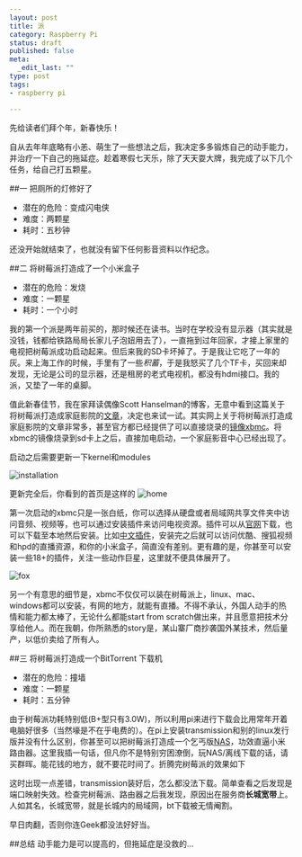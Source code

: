 ```yaml
--- 
layout: post
title: 派
category: Raspberry Pi
status: draft 
published: false
meta: 
  _edit_last: ""
type: post
tags: 
- raspberry pi

---
```

先给读者们拜个年，新春快乐！

自从去年年底略有小恙、萌生了一些想法之后，我决定多多锻炼自己的动手能力，并治疗一下自己的拖延症。趁着寒假七天乐，除了天天耍大牌，我完成了以下几个任务，给自己打五颗星。

##一 把厕所的灯修好了
* 潜在的危险：变成闪电侠
* 难度：两颗星
* 耗时：五秒钟

还没开始就结束了，也就没有留下任何影音资料以作纪念。


##二 将树莓派打造成了一个小米盒子
* 潜在的危险：发烧
* 难度：一颗星
* 耗时：一个小时

我的第一个派是两年前买的，那时候还在读书。当时在学校没有显示器（其实就是没钱，钱都给铁路局局长家儿子泡妞用去了），一直拖到过年回家，才接上家里的电视把树莓派成功启动起来。但后来我的SD卡坏掉了。于是我让它吃了一年的灰。来上海工作的时候，手里有了一些*积蓄*，于是我怒买了几个TF卡，买回来却发现，无论是公司的显示器，还是租房的老式电视机，都没有hdmi接口。我的派，又垫了一年的桌脚。

值此新春佳节，我在家拜读偶像Scott Hanselman的博客，无意中看到这篇关于将树莓派打造成家庭影院的[文章](http://www.hanselman.com/blog/AddingAirPlayToAReceiverWithoutAnAppleTVRaspbmcAndTheRaspberryPi.aspx)，决定也来试一试。其实网上关于将树莓派打造成家庭影院的文章非常多，甚至官方都已经提供了可以直接烧录的[镜像xbmc](http://www.raspberrypi.org/downloads/)。将xbmc的镜像烧录到sd卡上之后，直接加电启动，一个家庭影音中心已经出现了。

启动之后需要更新一下kernel和modules

![installation](http://rebornix.qiniudn.com/raspi-0.jpg)

更新完全后，你看到的首页是这样的
![home](http://rebornix.qiniudn.com/raspi-2jpg)

第一次启动的xbmc只是一张白纸，你可以选择从硬盘或者局域网共享文件夹中访问音频、视频等，也可以通过安装插件来访问电视资源。插件可以从[官网](http://addons.xbmc.org/)下载，也可以下载至本地然后安装。比如[中文插件](https://github.com/taxigps/xbmc-addons-chinese)，安装完之后就可以访问优酷、搜狐视频和hpd的直播资源，和你的小米盒子，简直没有差别。更有趣的是，你甚至可以安装一些18+的插件，关注一些动作巨星，这里就不便具体展开了。

![fox](http://rebornix.qiniudn.com/raspi-1.jpg)

另一个有意思的细节是，xbmc不仅仅可以装在树莓派上，linux、mac、windows都可以安装，有网的地方，就能有直播。不得不承认，外国人动手的热情和能力都太棒了，无论什么都能start from scratch做出来，并且愿意把技术分享给他人。而在我朝，你所熟悉的story是，某山寨厂商抄袭国外某技术，然后量产，以低价卖给了所有人。

##三 将树莓派打造成一个BitTorrent 下载机
* 潜在的危险：撞墙
* 难度：一颗星
* 耗时：五分钟

由于树莓派功耗特别低(B+型只有3.0W)，所以利用pi来进行下载会比用常年开着电脑好很多（当然壕是不在乎电费的）。在pi上安装transmission和别的linux发行版并没有什么区别，你甚至可以把树莓派打造成一个乞丐版[NAS](http://chichou.0ginr.com/blog/315)，功效直逼小米路由器。这里我插一句话，但凡你不是特别穷困潦倒，玩NAS/离线下载的话，请买群晖。能花钱的地方，就不要花时间了。折腾完树莓派的效果如下

这时出现一点差错，transmission装好后，怎么都没法下载。简单查看之后发现是端口映射失效。检查完树莓派、路由器之后我发现，原因出在服务商**长城宽带**上。人如其名，长城宽带，就是长城内的局域网，bt下载被无情阉割。

早日肉翻，否则你连Geek都没法好好当。

##总结
动手能力是可以提高的，但拖延症是没救的...
